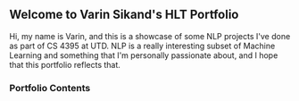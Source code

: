 ## Welcome to Varin Sikand's HLT Portfolio

Hi, my name is Varin, and this is a showcase of some NLP projects I've done as part of CS 4395 at UTD. NLP is a really interesting subset of Machine Learning and something that I'm personally passionate about, and I hope that this portfolio reflects that.

### Portfolio Contents



